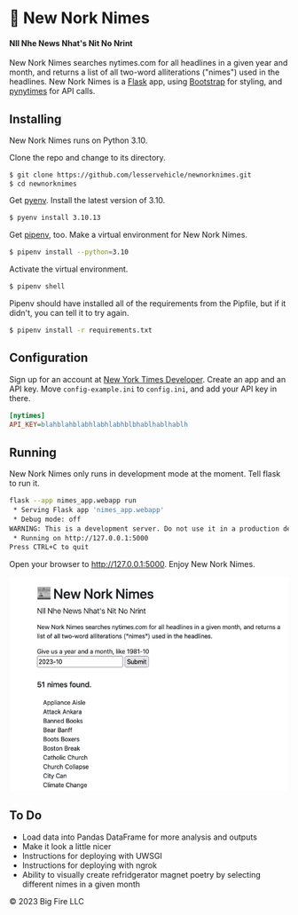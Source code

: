 # 📰 New Nork Nimes

#### Nll Nhe News Nhat's Nit No Nrint

New Nork Nimes searches nytimes.com for all headlines in a given year and month, and returns a list of all two-word alliterations ("nimes") used in the headlines. New Nork Nimes is a [Flask](https://flask.palletsprojects.com/en/3.0.x/) app, using [Bootstrap](https://getbootstrap.com/) for styling, and [pynytimes](https://pynytimes.michadenheijer.com/) for API calls.

## Installing
New Nork Nimes runs on Python 3.10. 

Clone the repo and change to its directory.

```
$ git clone https://github.com/lesservehicle/newnorknimes.git
$ cd newnorknimes
```

Get [pyenv](https://github.com/pyenv/pyenv). Install the latest version of 3.10.

```bash
$ pyenv install 3.10.13
```

Get [pipenv](https://pipenv.pypa.io/en/latest/), too. Make a virtual environment for New Nork Nimes.

```bash
$ pipenv install --python=3.10
```

Activate the virtual environment.

```bash
$ pipenv shell
```

Pipenv should have installed all of the requirements from the Pipfile, but if it didn't, you can tell it to try again.
```bash
$ pipenv install -r requirements.txt
```
## Configuration
Sign up for an account at [New York Times Developer](https://developer.nytimes.com). Create an app and an API key. Move `config-example.ini` to `config.ini`, and add your API key in there.

```ini
[nytimes]
API_KEY=blahblahblabhlabhlabhblbhablhablhablh
```

## Running
New Nork Nimes only runs in development mode at the moment. Tell flask to run it.

```bash
flask --app nimes_app.webapp run
 * Serving Flask app 'nimes_app.webapp'
 * Debug mode: off
WARNING: This is a development server. Do not use it in a production deployment. Use a production WSGI server instead.
 * Running on http://127.0.0.1:5000
Press CTRL+C to quit
```

Open your browser to http://127.0.0.1:5000. Enjoy New Nork Nimes.

![New Nork Nimes](/assets/images/screenshot.png)

## To Do
- Load data into Pandas DataFrame for more analysis and outputs
- Make it look a little nicer
- Instructions for deploying with UWSGI
- Instructions for deploying with ngrok
- Ability to visually create refridgerator magnet poetry by selecting different nimes in a given month

&copy; 2023 Big Fire LLC